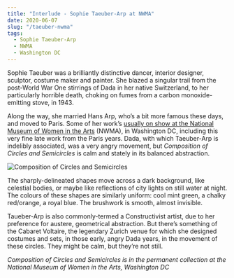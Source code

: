 ```yaml
---
title: "Interlude - Sophie Taeuber-Arp at NWMA"
date: 2020-06-07
slug: "/taeuber-nwma"
tags:
  - Sophie Taeuber-Arp
  - NWMA
  - Washington DC
---
```


Sophie Taeuber was a brilliantly distinctive dancer, interior designer, sculptor, costume maker and painter. She blazed a singular trail from the post-World War One stirrings of Dada in her native Switzerland, to her particularly horrible death, choking on fumes from a carbon monoxide-emitting stove, in 1943.

Along the way, she married Hans Arp, who’s a bit more famous these days, and moved to Paris. Some of her work’s [usually on show at the National Museum of Women in the Arts](https://nmwa.org/works/composition-circles-and-semicircles) (NWMA), in Washington DC, including this very fine late work from the Paris years. Dada, with which Taeuber-Arp is indelibly associated, was a very angry movement, but *Composition of Circles and Semicircles* is calm and stately in its balanced abstraction.

![Composition of Circles and Semicircles](/taeuber-nwma-1.jpg)

The sharply-delineated shapes move across a dark background, like celestial bodies, or maybe like reflections of city lights on still water at night. The colours of these shapes are similarly uniform: cool mint green, a chalky red/orange, a royal blue. The brushwork is smooth, almost invisible.

Taueber-Arp is also commonly-termed a Constructivist artist, due to her preference for austere, geometrical abstraction. But there’s something of the Cabaret Voltaire, the legendary Zurich venue for which she designed costumes and sets, in those early, angry Dada years, in the movement of these circles. They might be calm, but they’re not still.

*Composition of Circles and Semicircles is in the permanent collection at the National Museum of Women in the Arts, Washington DC*

